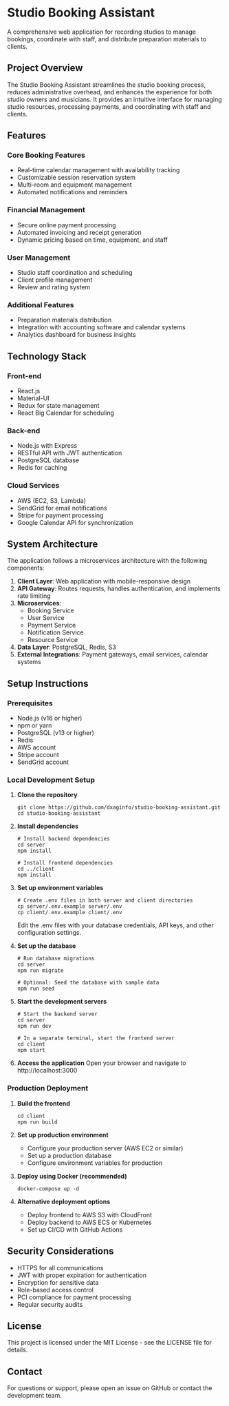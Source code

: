 # Studio Booking Assistant

A comprehensive web application for recording studios to manage bookings, coordinate with staff, and distribute preparation materials to clients.

## Project Overview

The Studio Booking Assistant streamlines the studio booking process, reduces administrative overhead, and enhances the experience for both studio owners and musicians. It provides an intuitive interface for managing studio resources, processing payments, and coordinating with staff and clients.

## Features

### Core Booking Features
- Real-time calendar management with availability tracking
- Customizable session reservation system
- Multi-room and equipment management
- Automated notifications and reminders

### Financial Management
- Secure online payment processing
- Automated invoicing and receipt generation
- Dynamic pricing based on time, equipment, and staff

### User Management
- Studio staff coordination and scheduling
- Client profile management
- Review and rating system

### Additional Features
- Preparation materials distribution
- Integration with accounting software and calendar systems
- Analytics dashboard for business insights

## Technology Stack

### Front-end
- React.js
- Material-UI
- Redux for state management
- React Big Calendar for scheduling

### Back-end
- Node.js with Express
- RESTful API with JWT authentication
- PostgreSQL database
- Redis for caching

### Cloud Services
- AWS (EC2, S3, Lambda)
- SendGrid for email notifications
- Stripe for payment processing
- Google Calendar API for synchronization

## System Architecture

The application follows a microservices architecture with the following components:

1. **Client Layer**: Web application with mobile-responsive design
2. **API Gateway**: Routes requests, handles authentication, and implements rate limiting
3. **Microservices**:
   - Booking Service
   - User Service
   - Payment Service
   - Notification Service
   - Resource Service
4. **Data Layer**: PostgreSQL, Redis, S3
5. **External Integrations**: Payment gateways, email services, calendar systems

## Setup Instructions

### Prerequisites
- Node.js (v16 or higher)
- npm or yarn
- PostgreSQL (v13 or higher)
- Redis
- AWS account
- Stripe account
- SendGrid account

### Local Development Setup

1. **Clone the repository**
   ```
   git clone https://github.com/dxaginfo/studio-booking-assistant.git
   cd studio-booking-assistant
   ```

2. **Install dependencies**
   ```
   # Install backend dependencies
   cd server
   npm install

   # Install frontend dependencies
   cd ../client
   npm install
   ```

3. **Set up environment variables**
   ```
   # Create .env files in both server and client directories
   cp server/.env.example server/.env
   cp client/.env.example client/.env
   ```
   Edit the .env files with your database credentials, API keys, and other configuration settings.

4. **Set up the database**
   ```
   # Run database migrations
   cd server
   npm run migrate
   
   # Optional: Seed the database with sample data
   npm run seed
   ```

5. **Start the development servers**
   ```
   # Start the backend server
   cd server
   npm run dev
   
   # In a separate terminal, start the frontend server
   cd client
   npm start
   ```

6. **Access the application**
   Open your browser and navigate to http://localhost:3000

### Production Deployment

1. **Build the frontend**
   ```
   cd client
   npm run build
   ```

2. **Set up production environment**
   - Configure your production server (AWS EC2 or similar)
   - Set up a production database
   - Configure environment variables for production

3. **Deploy using Docker (recommended)**
   ```
   docker-compose up -d
   ```

4. **Alternative deployment options**
   - Deploy frontend to AWS S3 with CloudFront
   - Deploy backend to AWS ECS or Kubernetes
   - Set up CI/CD with GitHub Actions

## Security Considerations

- HTTPS for all communications
- JWT with proper expiration for authentication
- Encryption for sensitive data
- Role-based access control
- PCI compliance for payment processing
- Regular security audits

## License

This project is licensed under the MIT License - see the LICENSE file for details.

## Contact

For questions or support, please open an issue on GitHub or contact the development team.